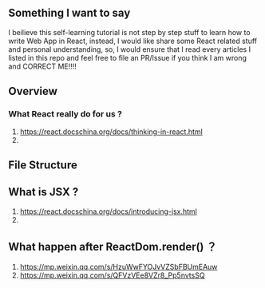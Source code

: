 ## Something I want to say

I beilieve this self-learning tutorial is not step by step stuff to learn how to write Web App in React, instead, I would like share some React related stuff and personal understanding, so, I would ensure that I read every articles I listed in this repo and feel free to file an PR/Issue if you think I am wrong and CORRECT ME!!!!

## Overview

### What React really do for us ? 
1. https://react.docschina.org/docs/thinking-in-react.html
2. 

## File Structure


## What is JSX ? 
1. https://react.docschina.org/docs/introducing-jsx.html
2. 
## What happen after ReactDom.render() ？
1. https://mp.weixin.qq.com/s/HzuWwFYOJvVZSbFBUmEAuw
2. https://mp.weixin.qq.com/s/QFVzVEe8VZr8_Pp5nvtsSQ